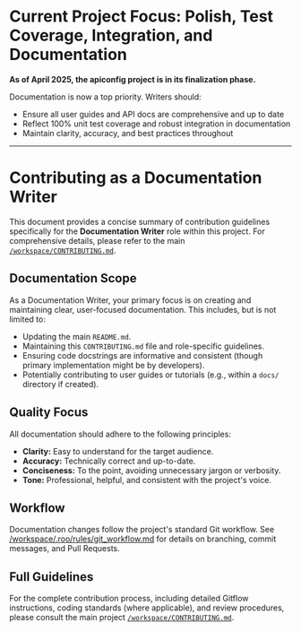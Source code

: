# Current Project Focus: Polish, Test Coverage, Integration, and Documentation

**As of April 2025, the apiconfig project is in its finalization phase.**

Documentation is now a top priority. Writers should:
- Ensure all user guides and API docs are comprehensive and up to date
- Reflect 100% unit test coverage and robust integration in documentation
- Maintain clarity, accuracy, and best practices throughout

---

# Contributing as a Documentation Writer

This document provides a concise summary of contribution guidelines specifically for the **Documentation Writer** role within this project. For comprehensive details, please refer to the main [`/workspace/CONTRIBUTING.md`](/workspace/CONTRIBUTING.md).

## Documentation Scope

As a Documentation Writer, your primary focus is on creating and maintaining clear, user-focused documentation. This includes, but is not limited to:

*   Updating the main `README.md`.
*   Maintaining this `CONTRIBUTING.md` file and role-specific guidelines.
*   Ensuring code docstrings are informative and consistent (though primary implementation might be by developers).
*   Potentially contributing to user guides or tutorials (e.g., within a `docs/` directory if created).

## Quality Focus

All documentation should adhere to the following principles:

*   **Clarity:** Easy to understand for the target audience.
*   **Accuracy:** Technically correct and up-to-date.
*   **Conciseness:** To the point, avoiding unnecessary jargon or verbosity.
*   **Tone:** Professional, helpful, and consistent with the project's voice.

## Workflow

Documentation changes follow the project's standard Git workflow. See [/workspace/.roo/rules/git_workflow.md](/workspace/.roo/rules/git_workflow.md) for details on branching, commit messages, and Pull Requests.

## Full Guidelines

For the complete contribution process, including detailed Gitflow instructions, coding standards (where applicable), and review procedures, please consult the main project [`/workspace/CONTRIBUTING.md`](/workspace/CONTRIBUTING.md).